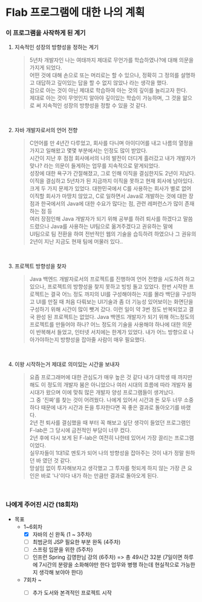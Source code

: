 # Flab 프로그램에 대한 나의 계획 

### 이 프로그램을 사작하게 된 계기
1. 지속적인 성장의 방향성을 정하는 계기
   > 5년차 개발자인 나는 여태까지 제대로 무언가를 학습하였나?에 대해 의문을 가지게 되었다.       
   > 어떤 것에 대해 손으로 또는 머리로는 할 수 있으나, 정확히 그 정의를 설명하고 대답하고 깊이있는 답을 할 수 없지 않았나 라는 생각을 했다.       
   > 감으로 아는 것이 아닌 제대로 학습하여 아는 것의 깊이를 늘리고자 한다.      
   > 제대로 아는 것이 무엇인지 알아야 깊이있는 학습이 가능하며, 그 것을 앎으로 써 지속적인 성장의 방향성을 정할 수 있을 것 같다.

<br>
   
2. 자바 개발자로서의 언어 전향
   > C언어를 만 4년간 다루었고, 회사를 다니며 아이디어를 내고 나름의 열정을 가지고 일해왔고 몇몇 부분에서는 인정도 많이 받았다.      
   > 시간이 지난 후 점점 회사에서의 나의 발전이 더디게 흘러갔고 내가 개발자가 맞나? 라는 의문이 들게하는 업무를 지속적으로 맡게되었다.      
   > 성장에 대한 욕구가 간절해졌고, 그로 인해 이직을 결심한지도 2년이 지났다.
   > 이직을 결심하고 5년차가 된 지금까지 이직을 못하고 현재 회사에 남아있다.        
   > 크게 두 가지 문제가 있었다. 대한민국에서 C를 사용하는 회사가 별로 없어 이직할 회사가 마땅치 않았고,
   > C로 일하면서 Java로 개발하는 것에 대한 장점과 한국에서의 Java에 대한 수요가 많다는 점, 관련 레퍼런스가 많이 존재하는 점 등      
   > 여러 장점인해 Java 개발자가 되기 위해 공부를 하려 퇴사를 하겠다고 말씀 드렸으나 Java를 사용하는 UI팀으로 옮겨주겠다고 권유하는 말에         
   > UI팀으로 팀 전환을 하여 전반적인 웹의 기술을 습득하려 하였으나 그 권유의 2년이 지난 지금도 현재 팀에 머물러 있다..

 <br>
 
3. 프로젝트 방향성을 찾자
   > Java 백엔드 개발자로서의 프로젝트를 진행하여 언어 전향을 시도하려 하고 있으나, 프로젝트의 방향성을 찾지 못하고 빙빙 돌고 있었다.
   > 한번 시작한 프로젝트는 결국 어느 정도 까지의 UI를 구성해야하는 지를 몰라 백단을 구성하고 UI를 만질 때 처음 다뤄보는 UI기술과
   > 좀 더 기능성 있어보이는 화면단을 구성하기 위해 시간이 많이 뺏겨 갔다. 이런 일이 약 3번 정도 반복되었고 결국 완성 된 프로젝트는 없었다.
   > Java 백엔드 개발자가 되기 위해 허느정도의 프로젝트를 만들어야 하나? 어느 정도의 기술을 사용해야 하나에 대한 의문이 반복해서 들었고,
   > 인터넷 서치에는 한계가 있었다. 내가 어느 방향으로 나아가야하는지 방향성을 잡아줄 사람이 매우 필요했다.

 <br>
 
4. 이왕 시작하는거 제대로 의미있는 시간을 보내자
   > 요즘 프로그래머에 대한 관심도가 매우 높은 것 같다 내가 대학생 때 까지만 해도 이 정도의 개발자 붐은 아니었으나 여러 시대의 흐름에 따라
   > 개발자 붐 시대가 왔으며 이에 맞춰 많은 개발자 양성 프로그램들이 생겨났다.         
   > 그 중 '진짜'를 찾는 것이 어려웠다. 나에게 있어서 시간과 돈 모두 너무 소중하다 때문에 내가 시간과 돈을 투자한다면 꼭 좋은 결과로 돌아오기를 바랬다.       
   > 2년 전 퇴사를 결심했을 때 부터 꼭 해보고 싶단 생각이 들었던 프로그램인 F-lab은 그 당시에 금전적인 부담이 너무 컸다.      
   > 2년 후에 다시 보게 된 F-lab은 여전히 나한테 있어서 가장 끌리는 프로그램이었다.       
   > 실무자들이 1대1로 멘토가 되어 나의 방향성을 잡아주는 것이 내가 정말 원하던 바 였던 것 같다.      
   > 망설임 없이 투자해보자고 생각했고 그 투자를 헛되게 하지 않는 가장 큰 요인은 바로 '나'이다 내가 하는 만큼만 결과로 돌아오게 된다.

<br>

### 나에게 주어진 시간 (18회차)

* 목표
  * 1~6회차
      * [x] 자바의 신 완독 (1 ~ 3주차)
      * [ ] 최범균의 JSP 필요한 부분 완독 (4주차)
      * [ ] 스프링 입문을 위한 (5주차)
      * [ ] 인프런 Spring 김영한님 강의 (6주차)
            => 총 49시간 32분 (7일이면 하루에 7시간의 분량을 소화해야만 한다 업무와 병행 하는데 현실적으로 가능한지 생각해 보야아 한다)
   * 7회차 ~
      * [ ] 추가 도서와 본격적인 프로젝트 시작






